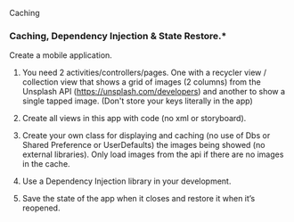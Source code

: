 
Caching

### Caching, Dependency Injection & State Restore.\*

Create a mobile application.

1.  You need 2 activities/controllers/pages. One with a recycler view / collection view that shows a grid of images (2 columns) from the Unsplash API (<https://unsplash.com/developers>) and another to show a single tapped image. (Don't store your keys literally in the app)

2.  Create all views in this app with code (no xml or storyboard).

3.  Create your own class for displaying and caching (no use of Dbs or Shared Preference or UserDefaults) the images being showed (no external libraries). Only load images from the api if there are no images in the cache.

4.  Use a Dependency Injection library in your development.
5.  Save the state of the app when it closes and restore it when it’s reopened.
